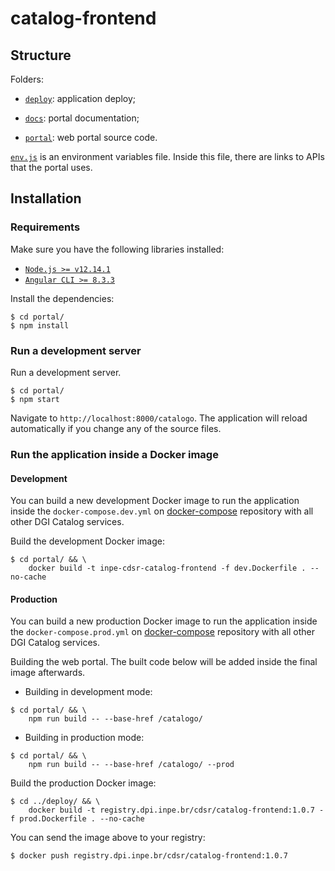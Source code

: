 # catalog-frontend


## Structure

Folders:

- [`deploy`](./deploy): application deploy;

- [`docs`](./docs): portal documentation;

- [`portal`](./portal): web portal source code.

[`env.js`](./portal/src/assets/env.js) is an environment variables file. Inside this file, there are links to APIs that the portal uses.


## Installation

### Requirements

Make sure you have the following libraries installed:

- [`Node.js >= v12.14.1`](https://nodejs.org/en/)
- [`Angular CLI >= 8.3.3`](https://angular.io/)

Install the dependencies:

```
$ cd portal/
$ npm install
```

### Run a development server

Run a development server.

```
$ cd portal/
$ npm start
```

Navigate to `http://localhost:8000/catalogo`. The application will reload automatically if you change any of the source files.


### Run the application inside a Docker image

#### Development

You can build a new development Docker image to run the application inside the `docker-compose.dev.yml` on [docker-compose](https://github.com/dgi-catalog/docker-compose) repository with all other DGI Catalog services.

Build the development Docker image:

```
$ cd portal/ && \
    docker build -t inpe-cdsr-catalog-frontend -f dev.Dockerfile . --no-cache
```

#### Production

You can build a new production Docker image to run the application inside the `docker-compose.prod.yml` on [docker-compose](https://github.com/dgi-catalog/docker-compose) repository with all other DGI Catalog services.

Building the web portal. The built code below will be added inside the final image afterwards.

- Building in development mode:

```
$ cd portal/ && \
    npm run build -- --base-href /catalogo/
```

- Building in production mode:

```
$ cd portal/ && \
    npm run build -- --base-href /catalogo/ --prod
```

Build the production Docker image:

```
$ cd ../deploy/ && \
    docker build -t registry.dpi.inpe.br/cdsr/catalog-frontend:1.0.7 -f prod.Dockerfile . --no-cache
```

You can send the image above to your registry:

```
$ docker push registry.dpi.inpe.br/cdsr/catalog-frontend:1.0.7
```
